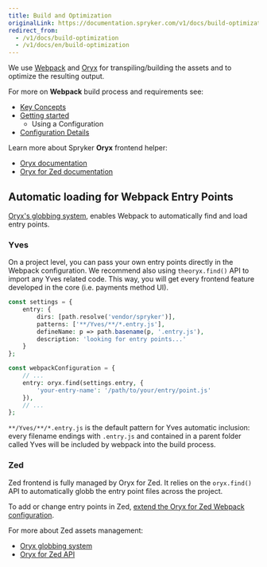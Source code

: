 ```yaml
---
title: Build and Optimization
originalLink: https://documentation.spryker.com/v1/docs/build-optimization
redirect_from:
  - /v1/docs/build-optimization
  - /v1/docs/en/build-optimization
---
```


We use [Webpack](https://webpack.js.org/) and [Oryx](/docs/scos/dev/developer-guides/201811.0/development-guide/front-end/zed/oryx) for transpiling/building the assets and to optimize the resulting output.

For more on **Webpack** build process and requirements see:

* [Key Concepts](https://webpack.js.org/concepts/)
* [Getting started](https://webpack.js.org/guides/get-started/)
    * Using a Configuration
* [Configuration Details](https://webpack.js.org/configuration/)

Learn more about Spryker **Oryx** frontend helper:

* [Oryx documentation](/docs/scos/dev/developer-guides/201811.0/development-guide/front-end/zed/oryx) 
* [Oryx for Zed documentation](/docs/scos/dev/developer-guides/201811.0/development-guide/front-end/zed/oryx-for-zed)

## Automatic loading for Webpack Entry Points
 [Oryx's globbing system](https://documentation.spryker.com/v1/docs/oryx#find--), enables Webpack to automatically find and load entry points. 

### Yves
On a project level, you can pass your own entry points directly in the Webpack configuration. We recommend also using `theoryx.find()` API to import any Yves related code. This way, you will get every frontend feature developed in the core (i.e. payments method UI).

```php
const settings = {
    entry: {
        dirs: [path.resolve('vendor/spryker')],
        patterns: ['**/Yves/**/*.entry.js'],
        defineName: p => path.basename(p, '.entry.js'),
        description: 'looking for entry points...'
    }
};

const webpackConfiguration = {
    // ...
    entry: oryx.find(settings.entry, {
        'your-entry-name': '/path/to/your/entry/point.js'
    }),
    // ...
};
```

`**/Yves/**/*.entry.js` is the default pattern for Yves automatic inclusion: every filename endings with `.entry.js` and contained in a parent folder called Yves will be included by webpack into the build process.

### Zed
Zed frontend is fully managed by Oryx for Zed. It relies on the  `oryx.find()` API to automatically globb the entry point files across the project. 

To add or change entry points in Zed, [extend the Oryx for Zed Webpack configuration](https://documentation.spryker.com/v1/docs/oryx-for-zed#extend-change-settings).

For more about Zed assets management:

* [Oryx globbing system](https://documentation.spryker.com/v1/docs/oryx#find--) 
* [Oryx for Zed API](https://documentation.spryker.com/v1/docs/oryx-for-zed#api)
